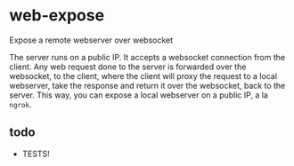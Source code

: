 # web-expose
Expose a remote webserver over websocket

The server runs on a public IP. It accepts a websocket connection from the client. Any web request done to the server is forwarded over the websocket, to the client, where the client will proxy the request to a local webserver, take the response and return it over the websocket, back to the server.
This way, you can expose a local webserver on a public IP, a la `ngrok`.

## todo
* TESTS!
